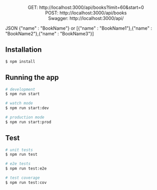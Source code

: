<p align="center">
 GET: http://localhost:3000/api/books?limit=60&start=0<br>
 POST: http://localhost:3000/api/books<br>
 Swagger: http://localhost:3000/api/<br>

 JSON {"name" : "BookName"} or [{"name" : "BookName1"},{"name" : "BookName2"},{"name" : "BookName3"}]
</p>


## Installation

```bash
$ npm install
```

## Running the app

```bash
# development
$ npm run start

# watch mode
$ npm run start:dev

# production mode
$ npm run start:prod
```

## Test

```bash
# unit tests
$ npm run test

# e2e tests
$ npm run test:e2e

# test coverage
$ npm run test:cov
```
